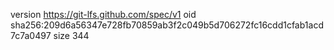 version https://git-lfs.github.com/spec/v1
oid sha256:209d6a56347e728fb70859ab3f2c049b5d706272fc16cdd1cfab1acd7c7a0497
size 344
